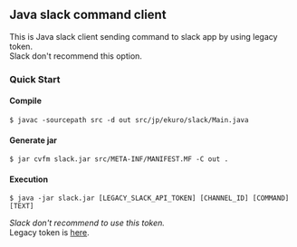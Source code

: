 ## Java slack command client
This is Java slack client sending command to slack app by using legacy token.  
Slack don't recommend this option.

### Quick Start
#### Compile
```
$ javac -sourcepath src -d out src/jp/ekuro/slack/Main.java
```
#### Generate jar
```
$ jar cvfm slack.jar src/META-INF/MANIFEST.MF -C out .
```
#### Execution
```
$ java -jar slack.jar [LEGACY_SLACK_API_TOKEN] [CHANNEL_ID] [COMMAND] [TEXT]
```

*Slack don't recommend to use this token.*  
Legacy token is [here](https://api.slack.com/custom-integrations/legacy-tokens).  

